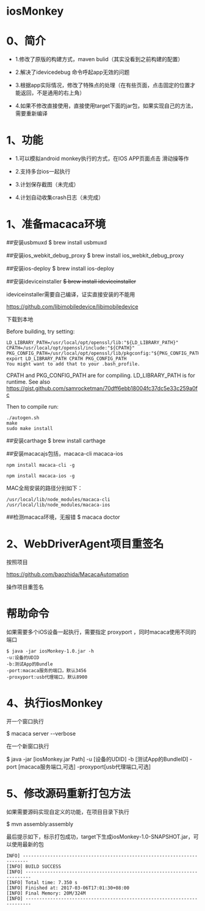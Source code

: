 # iosMonkey

# 0、简介

- 1.修改了原版的构建方式，maven bulid（其实没看到之前构建的配置）

- 2.解决了idevicedebug 命令呼起app无效的问题

- 3.根据app实际情况，修改了特殊点的处理（在有些页面，点击固定的位置才能返回，不是通用的右上角）

- 4.如果不修改直接使用，直接使用target下面的jar包，如果实现自己的方法，需要重新编译

# 1、功能
- 1.可以模拟android monkey执行的方式，在IOS APP页面点击 滑动操等作

- 2.支持多台ios一起执行

- 3.计划保存截图（未完成）

- 4.计划自动收集crash日志（未完成）


# 1、准备macaca环境

##安装usbmuxd
$ brew install usbmuxd

##安装ios_webkit_debug_proxy
$ brew install ios_webkit_debug_proxy

##安装ios-deploy
$ brew install ios-deploy

##安装ideviceinstaller
~~$ brew install ideviceinstaller~~

ideviceinstaller需要自己编译，证实直接安装的不能用

https://github.com/libimobiledevice/libimobiledevice

下载到本地

Before building, try setting:

```
LD_LIBRARY_PATH=/usr/local/opt/openssl/lib:"${LD_LIBRARY_PATH}"
CPATH=/usr/local/opt/openssl/include:"${CPATH}"
PKG_CONFIG_PATH=/usr/local/opt/openssl/lib/pkgconfig:"${PKG_CONFIG_PATH}"
export LD_LIBRARY_PATH CPATH PKG_CONFIG_PATH
You might want to add that to your .bash_profile.
```

CPATH and PKG_CONFIG_PATH are for compiling. LD_LIBRARY_PATH is for runtime. See also https://gist.github.com/samrocketman/70dff6ebb18004fc37dc5e33c259a0fc


Then to compile run:

	./autogen.sh
	make
	sudo make install


##安装carthage
$ brew install carthage

##安装macacajs包括，macaca-cli macaca-ios

```
npm install macaca-cli -g

npm install macaca-ios -g

```
MAC全局安装的路径分别如下：

```
/usr/local/lib/node_modules/macaca-cli
/usr/local/lib/node_modules/macaca-ios
```

##检测macaca环境，无报错
$ macaca doctor

# 2、WebDriverAgent项目重签名
按照项目

https://github.com/baozhida/MacacaAutomation

操作项目重签名

# 帮助命令
如果需要多个iOS设备一起执行，需要指定 proxyport ，同时macaca使用不同的端口
```
$ java -jar iosMonkey-1.0.jar -h
-u:设备的UDID
-b:测试App的Bundle
-port:macaca服务的端口，默认3456
-proxyport:usb代理端口，默认8900
```

# 4、执行iosMonkey
开一个窗口执行

$ macaca server --verbose

在一个新窗口执行

$ java -jar [iosMonkey.jar Path] -u [设备的UDID] -b [测试App的BundleID] -port [macaca服务端口,可选] -proxyport[usb代理端口,可选]
# 5、修改源码重新打包方法

如果需要源码实现自定义的功能，在项目目录下执行

$ mvn assembly:assembly

最后提示如下，标示打包成功，target下生成iosMonkey-1.0-SNAPSHOT.jar，可以使用最新的包
```
INFO] ------------------------------------------------------------------------
[INFO] BUILD SUCCESS
[INFO] ------------------------------------------------------------------------
[INFO] Total time: 7.350 s
[INFO] Finished at: 2017-03-06T17:01:30+08:00
[INFO] Final Memory: 20M/324M
[INFO] ------------------------------------------------------------------------
```
